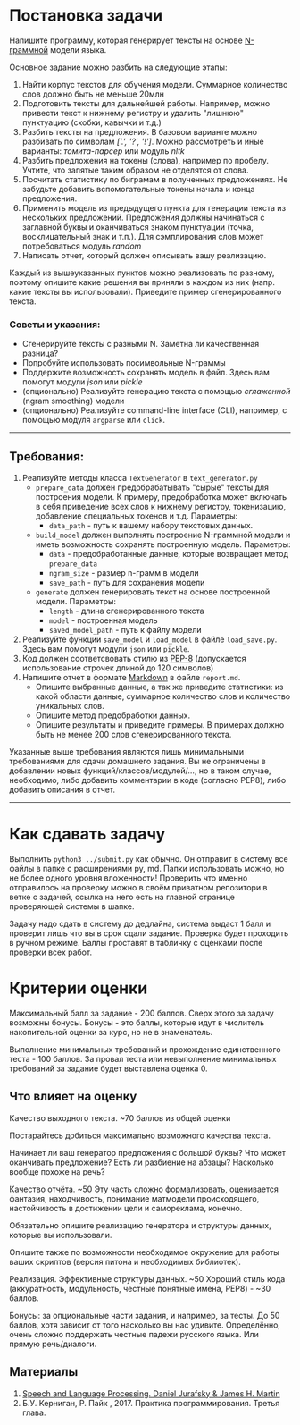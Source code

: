 # Постановка задачи
Напишите программу, которая генерирует тексты
на основе [N-граммной](https://en.wikipedia.org/wiki/N-gram) модели языка.

Основное задание можно разбить на следующие этапы:
1. Найти корпус текстов для обучения модели. 
Суммарное количество слов должно быть не меньше 20млн
2. Подготовить тексты для дальнейшей работы. Например, можно привести 
текст к нижнему регистру и удалить "лишнюю" пунктуацию (скобки, кавычки и т.д.)
3. Разбить тексты на предложения. В базовом варианте можно разбивать по символам *['.', '?', '!']*.
Можно рассмотреть и иные варианты: *томита-парсер* или модуль *nltk*
4. Разбить предложения на токены (слова), например по пробелу. 
Учтите, что запятые таким образом не отделятся от слова.
5. Посчитать статистику по биграмам в полученных предложениях. 
Не забудьте добавить вспомогательные токены начала и конца предложения.
6. Применить модель из предыдущего пункта для генерации текста из нескольких предложений. 
Предложения должны начинаться с заглавной буквы и оканчиваться знаком пунктуации 
(точка, восклицательный знак и т.п.). Для сэмплирования слов может потребоваться модуль *random*
7. Написать отчет, который должен описывать вашу реализацию.  

Каждый из вышеуказанных пунктов можно реализовать по разному, поэтому опишите какие решения вы приняли
в каждом из них (напр. какие тексты вы использовали). Приведите пример сгенерированного текста.

### Советы и указания:
* Сгенерируйте тексты с разными N. Заметна ли качественная разница?
* Попробуйте использовать посимвольные N-граммы
* Поддержите возможность сохранять модель в файл. Здесь вам помогут модули *json* или *pickle*
* (опционально) Реализуйте генерацию текста с помощью *сглаженной* (ngram smoothing) модели
* (опционально) Реализуйте command-line interface (CLI), например, с помощью модуля `argparse` или `click`.

----
## Требования:
1. Реализуйте методы класса `TextGenerator` в `text_generator.py`
    - `prepare_data` должен предобрабатывать "сырые" тексты для построения модели. К примеру, предобработка может включать в себя приведение всех слов к нижнему регистру, токенизацию, добавление специальных токенов и т.д. Параметры:
        - `data_path` - путь к вашему набору текстовых данных.
    - `build_model` должен выполнять построение N-граммной модели и иметь возможность сохранять построенную модель. Параметры: 
        - `data` - предобработанные данные, которые возвращает метод `prepare_data`
        - `ngram_size` - размер n-грамм в модели
        - `save_path` - путь для сохранения модели
    - `generate` должен генерировать текст на основе построенной модели. Параметры:
        - `length` - длина сгенерированного текста
        - `model` - построенная модель
        - `saved_model_path` - путь к файлу модели
2. Реализуйте функции `save_model` и `load_model` в файле `load_save.py`.  Здесь вам помогут модули `json` или `pickle`.
3. Код должен соответсвовать стилю из [PEP-8](https://www.python.org/dev/peps/pep-0008/) (допускается использование строчек длиной до 120 символов)
4. Напишите отчет в формате [Markdown](https://github.com/adam-p/markdown-here/wiki/Markdown-Cheatsheet) в файле `report.md`. 
    - Опишите выбранные данные, а так же приведите статистики: из какой области данные, суммарное количество слов и количество уникальных слов.
    - Опишите метод предобработки данных.
    - Опишите результаты и приведите примеры. В примерах должно быть не менее 200 слов сгенерированного текста.

Указанные выше требования являются лишь минимальными требованиями для сдачи домашнего задания. Вы не ограничены в добавлении новых функций/классов/модулей/..., но в таком случае, необходимо, либо добавить комментарии в коде (согласно PEP8), либо добавить описания в отчет.

----
# Как сдавать задачу
Выполнить `python3 ../submit.py` как обычно.
Он отправит в систему все файлы в папке с расширениями py, md.
Папки использовать можно, но не более одного уровня вложенности!
Проверить что именно отправилось на проверку можно в своём приватном репозитори в ветке с задачей, 
ссылка на него есть на главной странице проверяющей системы в шапке.

Задачу надо сдать в систему до дедлайна, система выдаст 1 балл и проверит лишь что вы в срок сдали задание.
Проверка будет проходить в ручном режиме. Баллы проставят в табличку с оценками после проверки всех работ.

# Критерии оценки
Максимальный балл за задание - 200 баллов.
Сверх этого за задачу возможны бонусы. Бонусы - это баллы, которые идут в числитель накопительной оценки за курс, но не в знаменатель.

Выполнение минимальных требований и прохождение единственного теста - 100 баллов. За провал теста или невыполнение минимальных требований за задание будет выставлена оценка 0.


## Что влияет на оценку
Качество выходного текста. ~70 баллов из общей оценки

Постарайтесь добиться максимально возможного качества текста.

Начинает ли ваш генератор предложения с большой буквы? 
Что может оканчивать предложение?
Есть ли разбиение на абзацы?
Насколько вообще похоже на речь?

Качество отчёта. ~50 
Эту часть сложно формализовать, оценивается фантазия, находчивость, понимание матмодели происходящего, 
настойчивость в достижении цели и самореклама, конечно.

Обязательно опишите реализацию генератора и структуры данных, которые вы использовали.

Опишите также по возможности необходимое окружение для работы ваших скриптов (версия питона и необходимых библиотек).

Реализация.
Эффективные структуры данных. ~50
Хороший стиль кода (аккуратность, модульность, честные понятные имена, PEP8) - ~30 баллов.



Бонусы: за опциональные части задания, и например, за тесты. 
До 50 баллов, хотя зависит от того насколько вы нас удивите. Определённо, 
очень сложно поддержать честные падежи русского языка. Или прямую речь/диалоги.


## Материалы
1. [Speech and Language Processing. Daniel Jurafsky & James H. Martin](https://web.stanford.edu/~jurafsky/slp3/3.pdf)
2. Б.У. Керниган, Р. Пайк , 2017. Практика программирования. Третья глава.
